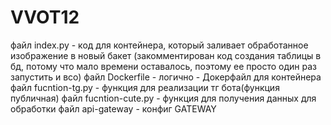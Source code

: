 # VVOT12
файл index.py - код для контейнера, который заливает обработанное изображение в новый бакет (закомментирован код создания таблицы в бд, потому что мало времени оставалось, поэтому ее просто один раз запустить и всо)
файл Dockerfile - логично - Докерфайл для контейнера
файл fucntion-tg.py - функция для реализации тг бота(функция публичная)
файл fucntion-cute.py - функция для получения данных для обработки
файл api-gateway - конфиг GATEWAY 
